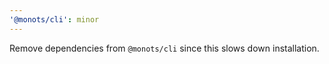 ```yaml
---
'@monots/cli': minor
---
```


Remove dependencies from `@monots/cli` since this slows down installation.
